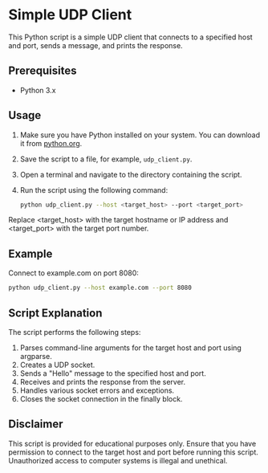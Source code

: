 # Simple UDP Client

This Python script is a simple UDP client that connects to a specified host and port, sends a message, and prints the response.

## Prerequisites

- Python 3.x

## Usage

1. Make sure you have Python installed on your system. You can download it from [python.org](https://www.python.org/).
2. Save the script to a file, for example, `udp_client.py`.
3. Open a terminal and navigate to the directory containing the script.
4. Run the script using the following command:

   ```bash
   python udp_client.py --host <target_host> --port <target_port>
Replace <target_host> with the target hostname or IP address and <target_port> with the target port number.

## Example
Connect to example.com on port 8080:

  ```bash
  python udp_client.py --host example.com --port 8080
```

## Script Explanation
The script performs the following steps:

1. Parses command-line arguments for the target host and port using argparse.
2. Creates a UDP socket.
3. Sends a "Hello" message to the specified host and port.
4. Receives and prints the response from the server.
5. Handles various socket errors and exceptions.
6. Closes the socket connection in the finally block.

## Disclaimer
This script is provided for educational purposes only. Ensure that you have permission to connect to the target host and port before running this script. Unauthorized access to computer systems is illegal and unethical.

